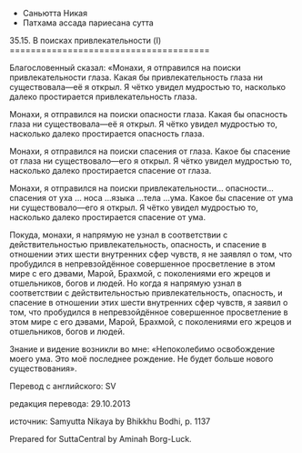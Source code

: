 









* Саньютта Никая
* Патхама ассада париесана сутта


35\.15\. В поисках привлекательности \(I\)
\=\=\=\=\=\=\=\=\=\=\=\=\=\=\=\=\=\=\=\=\=\=\=\=\=\=\=\=\=\=\=\=\=\=\=\=\=\=



Благословенный сказал: «Монахи, я отправился на поиски привлекательности глаза\. Какая бы привлекательность глаза ни существовала—её я открыл\. Я чётко увидел мудростью то, насколько далеко простирается привлекательность глаза\.


Монахи, я отправился на поиски опасности глаза\. Какая бы опасность глаза ни существовала—её я открыл\. Я чётко увидел мудростью то, насколько далеко простирается опасность глаза\.


Монахи, я отправился на поиски спасения от глаза\. Какое бы спасение от глаза ни существовало—его я открыл\. Я чётко увидел мудростью то, насколько далеко простирается спасение от глаза\.


Монахи, я отправился на поиски привлекательности… опасности… спасения от уха … носа …языка …тела …ума\. Какое бы спасение от ума ни существовало—его я открыл\. Я чётко увидел мудростью то, насколько далеко простирается спасение от ума\.


Покуда, монахи, я напрямую не узнал в соответствии с действительностью привлекательность, опасность, и спасение в отношении этих шести внутренних сфер чувств, я не заявлял о том, что пробудился в непревзойдённое совершенное просветление в этом мире с его дэвами, Марой, Брахмой, с поколениями его жрецов и отшельников, богов и людей\. Но когда я напрямую узнал в соответствии с действительностью привлекательность, опасность, и спасение в отношении этих шести внутренних сфер чувств, я заявил о том, что пробудился в непревзойдённое совершенное просветление в этом мире с его дэвами, Марой, Брахмой, с поколениями его жрецов и отшельников, богов и людей\.


Знание и видение возникли во мне: «Непоколебимо освобождение моего ума\. Это моё последнее рождение\. Не будет больше нового существования»\.



Перевод с английского: SV


редакция перевода: 29\.10\.2013


источник: Samyutta Nikaya by Bhikkhu Bodhi, p\. 1137


Prepared for SuttaCentral by Aminah Borg\-Luck\.






